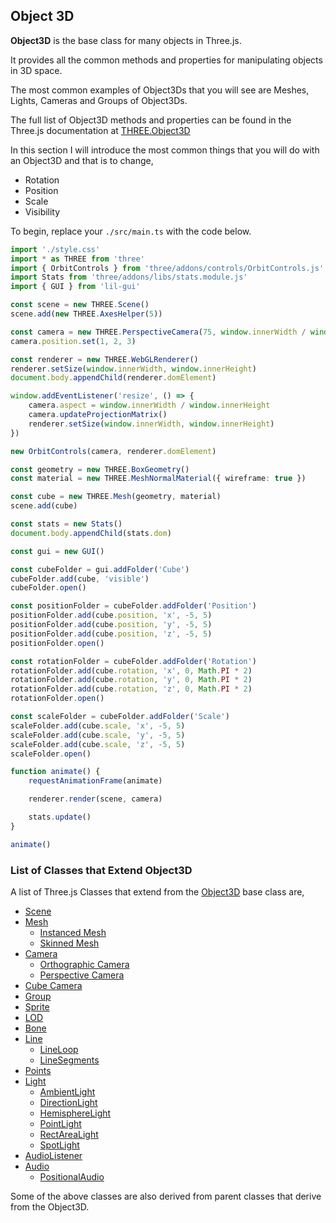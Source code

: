 ## Object 3D

**Object3D** is the base class for many objects in Three.js.

It provides all the common methods and properties for manipulating objects in 3D space.

The most common examples of Object3Ds that you will see are Meshes, Lights, Cameras and Groups of Object3Ds.

The full list of Object3D methods and properties can be found in the Three.js documentation at [THREE.Object3D](https://threejs.org/docs/?q=object#api/en/core/Object3D)

In this section I will introduce the most common things that you will do with an Object3D and that is to change,

- Rotation
- Position
- Scale
- Visibility

To begin, replace your `./src/main.ts` with the code below.

```ts
import './style.css'
import * as THREE from 'three'
import { OrbitControls } from 'three/addons/controls/OrbitControls.js'
import Stats from 'three/addons/libs/stats.module.js'
import { GUI } from 'lil-gui'

const scene = new THREE.Scene()
scene.add(new THREE.AxesHelper(5))

const camera = new THREE.PerspectiveCamera(75, window.innerWidth / window.innerHeight, 0.1, 1000)
camera.position.set(1, 2, 3)

const renderer = new THREE.WebGLRenderer()
renderer.setSize(window.innerWidth, window.innerHeight)
document.body.appendChild(renderer.domElement)

window.addEventListener('resize', () => {
    camera.aspect = window.innerWidth / window.innerHeight
    camera.updateProjectionMatrix()
    renderer.setSize(window.innerWidth, window.innerHeight)
})

new OrbitControls(camera, renderer.domElement)

const geometry = new THREE.BoxGeometry()
const material = new THREE.MeshNormalMaterial({ wireframe: true })

const cube = new THREE.Mesh(geometry, material)
scene.add(cube)

const stats = new Stats()
document.body.appendChild(stats.dom)

const gui = new GUI()

const cubeFolder = gui.addFolder('Cube')
cubeFolder.add(cube, 'visible')
cubeFolder.open()

const positionFolder = cubeFolder.addFolder('Position')
positionFolder.add(cube.position, 'x', -5, 5)
positionFolder.add(cube.position, 'y', -5, 5)
positionFolder.add(cube.position, 'z', -5, 5)
positionFolder.open()

const rotationFolder = cubeFolder.addFolder('Rotation')
rotationFolder.add(cube.rotation, 'x', 0, Math.PI * 2)
rotationFolder.add(cube.rotation, 'y', 0, Math.PI * 2)
rotationFolder.add(cube.rotation, 'z', 0, Math.PI * 2)
rotationFolder.open()

const scaleFolder = cubeFolder.addFolder('Scale')
scaleFolder.add(cube.scale, 'x', -5, 5)
scaleFolder.add(cube.scale, 'y', -5, 5)
scaleFolder.add(cube.scale, 'z', -5, 5)
scaleFolder.open()

function animate() {
    requestAnimationFrame(animate)

    renderer.render(scene, camera)

    stats.update()
}

animate()
```

### List of Classes that Extend Object3D

A list of Three.js Classes that extend from the [Object3D](https://threejs.org/docs/?q=object#api/en/core/Object3D) base class are,

- [Scene](https://threejs.org/docs/#api/en/scenes/Scene)
- [Mesh](https://threejs.org/docs/#api/en/objects/Mesh)
  - [Instanced Mesh](https://threejs.org/docs/#api/en/objects/InstancedMesh)
  - [Skinned Mesh](https://threejs.org/docs/#api/en/objects/SkinnedMesh)
- [Camera](https://threejs.org/docs/#api/en/cameras/Camera)
  - [Orthographic Camera](https://threejs.org/docs/#api/en/cameras/OrthographicCamera)
  - [Perspective Camera](https://threejs.org/docs/#api/en/cameras/PerspectiveCamera)
- [Cube Camera](https://threejs.org/docs/#api/en/cameras/CubeCamera)
- [Group](https://threejs.org/docs/#api/en/objects/Group)
- [Sprite](https://threejs.org/docs/#api/en/objects/Sprite)
- [LOD](https://threejs.org/docs/#api/en/objects/LOD)
- [Bone](https://threejs.org/docs/#api/en/objects/Bone)
- [Line](https://threejs.org/docs/#api/en/objects/Line)
  - [LineLoop](https://threejs.org/docs/#api/en/objects/LineLoop)
  - [LineSegments](https://threejs.org/docs/#api/en/objects/LineSegments)
- [Points](https://threejs.org/docs/#api/en/objects/Points)
- [Light](https://threejs.org/docs/#api/en/lights/Light)
  - [AmbientLight](https://threejs.org/docs/#api/en/lights/AmbientLight)
  - [DirectionLight](https://threejs.org/docs/#api/en/lights/DirectionalLight)
  - [HemisphereLight](https://threejs.org/docs/#api/en/lights/HemisphereLight)
  - [PointLight](https://threejs.org/docs/#api/en/lights/PointLight)
  - [RectAreaLight](https://threejs.org/docs/#api/en/lights/RectAreaLight)
  - [SpotLight](https://threejs.org/docs/#api/en/lights/SpotLight)
- [AudioListener](https://threejs.org/docs/#api/en/audio/AudioListener)
- [Audio](https://threejs.org/docs/#api/en/audio/Audio)
  - [PositionalAudio](https://threejs.org/docs/#api/en/audio/PositionalAudio)

Some of the above classes are also derived from parent classes that derive from the Object3D.
